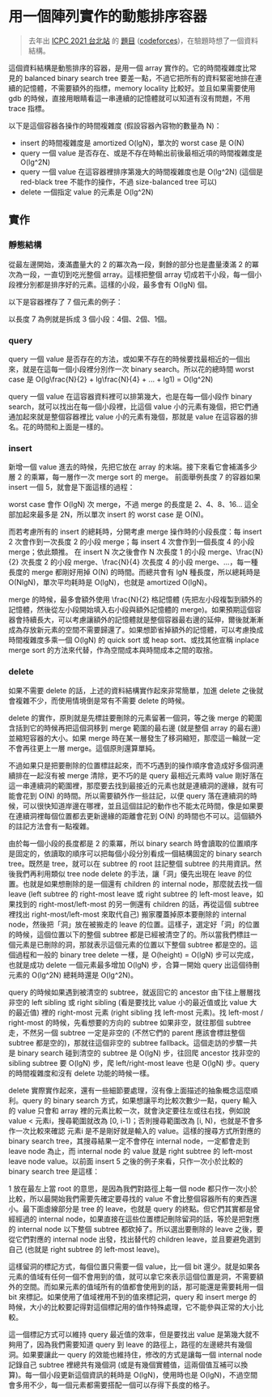 # 用一個陣列實作的動態排序容器

> 去年出 [ICPC 2021 台北站](https://icpc2021.ntub.edu.tw/) 的 [題目](https://drive.google.com/file/d/1YUMxajkblszqjcVhb3ksvv1UL44JOlJT/view) ([codeforces](https://codeforces.com/gym/103443/))，在驗題時想了一個資料結構。

這個資料結構是動態排序的容器，是用一個 array 實作的。它的時間複雜度比常見的 balanced binary search tree 要差一點，不過它把所有的資料緊密地排在連續的記憶體，不需要額外的指標，memory locality 比較好。並且如果需要使用 gdb 的時候，直接用眼睛看這一串連續的記憶體就可以知道有沒有問題，不用 trace 指標。

以下是這個容器各操作的時間複雜度 (假設容器內容物的數量為 <katex>N</katex>)：

 + insert 的時間複雜度是 amortized <katex>O(lgN)</katex>，單次的 worst case 是 <katex>O(N)</katex>
 + query 一個 value 是否存在、或是不存在時輸出前後最相近項的時間複雜度是 <katex>O(lg^2N)</katex>
 + query 一個 value 在這容器裡排序第幾大的時間複雜度也是 <katex>O(lg^2N)</katex> (這個是 red-black tree 不能作的操作，不過 size-balanced tree 可以)
 + delete 一個指定 value 的元素是 <katex>O(lg^2N)</katex>

## 實作

### 靜態結構

從最左邊開始，湊滿盡量大的 2 的冪次為一段，剩餘的部分也是盡量湊滿 2 的冪次為一段，一直切到吃光整個 array。這樣把整個 array 切成若干小段，每一個小段裡分別都是排序好的元素。這樣的小段，最多會有 <katex>O(lgN)</katex> 個。

以下是容器裡存了 7 個元素的例子：

<canvas data-array=1,3,7,9,,5,6,,8>

以長度 7 為例就是拆成 3 個小段：4個、2個、1個。

### query

query 一個 value 是否存在的方法，或如果不存在的時候要找最相近的一個出來，就是在這每一個小段裡分別作一次 binary search。所以花的總時間 worst case 是
<katex>O(lg\frac{N}{2} + lg\frac{N}{4} + ... + lg1) = O(lg^2N)</katex>

query 一個 value 在這容器資料裡可以排第幾大，也是在每一個小段作 binary search，就可以找出在每一個小段裡，比這個 value 小的元素有幾個，把它們通通加起來就是整個容器裡比 value 小的元素有幾個，那就是 value 在這容器的排名。花的時間和上面是一樣的。

### insert

新增一個 value 進去的時候，先把它放在 array 的末端。接下來看它會補滿多少層 2 的乘冪，每一層作一次 merge sort 的 merge。
前面舉例長度 7 的容器如果 insert 一個 5，就會是下面這樣的過程：

<canvas data-array=1,3,7,9,,5,6,,8,,5>

<canvas data-array=1,3,7,9,,5,6,,5,8>

<canvas data-array=1,3,7,9,,5,5,6,8>

<canvas data-array=1,3,5,5,6,7,8,9>

worst case 會作 <katex>O(lgN)</katex> 次 merge，不過 merge 的長度是 2、4、8、16… 這全部加起來最多是 <katex>2N</katex>，所以單次 insert 的 worst case 是 <katex>O(N)</katex>。

而若考慮所有的 insert 的總耗時，分開考慮 merge 操作時的小段長度：每 insert 2 次會作到一次長度 2 的小段 merge；每 insert 4 次會作到一個長度 4 的小段 merge；依此類推。
在 insert <katex>N</katex> 次之後會作 <katex>N</katex> 次長度 1 的小段 merge、<katex>\frac{N}{2}</katex> 次長度 2 的小段 merge、<katex>\frac{N}{4}</katex> 次長度 4 的小段 merge、…，每一種長度的 merge 都剛好用掉 <katex>O(N)</katex> 的時間。而總共會有 <katex>lgN</katex> 種長度，所以總耗時是 <katex>O(NlgN)</katex>，單次平均耗時是 <katex>O(lgN)</katex>，也就是 amortized <katex>O(lgN)</katex>。

merge 的時候，最多會額外使用 <katex>\frac{N}{2}</katex> 格記憶體 (先把左小段複製到額外的記憶體，然後從左小段開始填入右小段與額外記憶體的 merge)。如果預期這個容器會持續長大，可以考慮讓額外的記憶體就是整個容器最右邊的延伸，爾後就漸漸成為存放新元素的空間不需要歸還了。如果想節省掉額外的記憶體，可以考慮換成時間複雜度多乘一個 <katex>O(lgN)</katex> 的 quick sort 或 heap sort、或找其他宣稱 inplace merge sort 的方法來代替，作為空間成本與時間成本之間的取捨。

### delete

如果不需要 delete 的話，上述的資料結構實作起來非常簡單，加進 delete 之後就會複雜不少，而使用情境倒是常有不需要 delete 的時候。

delete 的實作，原則就是先標註要刪除的元素留著一個洞，等之後 merge 的範圍含括到它的時候再把這個洞移到 merge 範圍的最右邊 (就是整個 array 的最右邊) 並縮短容器的大小。如果 merge 時在某一層發生了移洞縮短，那麼這一輪就一定不會再往更上一層 merge。這個原則還算單純。

不過如果只是把要刪除的位置標註起來，而不巧遇到的操作順序會造成好多個洞連續排在一起沒有被 merge 清除，更不巧的是 query 最相近元素時 value 剛好落在這一串連續洞的範圍裡，那麼要去找到最接近的元素也就是連續洞的邊緣，就有可能會花到 <katex>O(N)</katex> 的時間。所以需要額外作一些註記，以便 query 落在連續洞的時候，可以很快知道岸邊在哪裡，並且這個註記的動作也不能太花時間，像是如果要在連續洞裡每個位置都去更新邊緣的距離會花到 <katex>O(N)</katex> 的時間也不可以。這個額外的註記方法會有一點複雜。

由於每一個小段的長度都是 2 的乘冪，所以 binary search 時會讀取的位置順序是固定的，依讀取的順序可以把每個小段分別看成一個結構固定的 binary search tree。既然是 tree，就可以在 subtree 的 root 註記整個 subtree 的共用資訊。然後我們再利用類似 tree node delete 的手法，讓「洞」優先出現在 leave 的位置。也就是如果想刪除的是一個還有 children 的 internal node，那麼就去找一個 leave (left subtree 的 right-most leave 或 right subtree 的 left-most leave，如果找到的 right-most/left-most 的另一側還有 children 的話，再從這個 subtree 裡找出 right-most/left-most 來取代自己) 搬家覆蓋掉原本要刪除的 internal node，然後把「洞」放在被搬走的 leave 的位置。這樣子，選定好「洞」的位置的時候，這個位置以下的整個 subtree 都是已經被清空了的。所以當我們標註一個元素是已刪除的洞，那就表示這個元素的位置以下整個 subtree 都是空的。這個過程和一般的 binary tree delete 一樣，是 <katex>O(height) = O(lgN)</katex> 步可以完成，也就是成功 delete 一個元素最多增加 <katex>O(lgN)</katex> 步，合算一開始 query 出這個待刪元素的 <katex>O(lg^2N)</katex> 總耗時還是 <katex>O(lg^2N)</katex>。

query 的時候如果遇到被清空的 subtree，就返回它的 ancestor 由下往上層層找非空的 left sibling 或 right sibling (看是要找比 value 小的最近值或比 value 大的最近值) 裡的 right-most 元素 (right sibling 找 left-most 元素)。找 left-most / right-most 的時候，先看想要的方向的 subtree 如果非空，就往那個 subtree 走，不然另一個 subtree 一定是非空的 (不然它們的 parent 應該會標註整個 subtree 都是空的)，那就往這個非空的 subtree fallback。這個走訪的步驟一共是 binary search 碰到清空的 subtree 是 <katex>O(lgN)</katex> 步，往回爬 ancestor 找非空的 sibling subtree 要 <katex>O(lgN)</katex> 步，爬 left/right-most leave 也是 <katex>O(lgN)</katex> 步。query 的時間複雜度和沒有 delete 功能的時候一樣。

delete 實際實作起來，還有一些細節要處理，沒有像上面描述的抽象概念這麼順利。query 的 binary search 方式，如果想讓平均比較次數少一點，query 輸入的 value 只會和 array 裡的元素比較一次，就會決定要往左或往右找，例如說 value &lt; 元素<katex>i</katex>，搜尋範圍就改為 <katex>[0, i-1)</katex>；否則搜尋範圍改為 <katex>[i, N)</katex>，也就是不會多作一次比較來確認 元素<katex>i</katex> 是不是剛好就是輸入的 value。這樣的搜尋方式所對應的 binary search tree，其搜尋結果一定不會停在 internal node，一定都會走到 leave node 為止，而 internal node 的 value 就是 right subtree 的 left-most leave node value。以前面 insert 5 之後的例子來看，只作一次小於比較的 binary search tree 是這樣：

<canvas data-array=1,3,5,5,6,7,8,9>

<canvas data-tree=1,3,5,5,6,7,8,9>

1 放在最左上當 root 的意思，是因為我們對路徑上每一個 node 都只作一次小於比較，所以最開始我們需要先確定要尋找的 value 不會比整個容器所有的東西還小。最下面虛線部分是 tree 的 leave，也就是 query 的終點。但它們其實都是曾經經過的 internal node，如果直接在這些位置標記刪除留洞的話，等於是把對應的 internal node 以下整個 subtree 都砍掉了。所以選出要刪除的 leave 之後，要從它們對應的 internal node 出發，找出替代的 children leave，並且要避免選到自己 (也就是 right subtree 的 left-most leave)。

這樣留洞的標記方式，每個位置只需要一個 value，比一個 bit 還少。就是如果各元素的值域有任何一個不會用到的值，就可以拿它來表示這個位置是洞，不需要額外的空間。而如果元素的值域所有的值都會使用到的話，那可能還是需要耗用一個 bit 來標記。如果使用了值域裡用不到的值來標記洞，query 和 insert merge 的時候，大小的比較要記得對這個標記用的值作特殊處理，它不能參與正常的大小比較。

這一個標記方式可以維持 query 最近值的效率，但是要找出 value 是第幾大就不夠用了，因為我們需要知道 query 到 leave 的路徑上，路徑的左邊總共有幾個洞。如果要讓此一 query 的效能也維持住，修改的方式是讓每一個 internal node 記錄自己 subtree 裡總共有幾個洞 (或是有幾個實體值，這兩個值互補可以換算)。每一個小段更新這個資訊的耗時是 <katex>O(lgN)</katex>，使用時也是 <katex>O(lgN)</katex>，不過空間會多用不少，每一個元素都需要搭配一個可以存得下長度的格子。

<script type=text/ls>
  is-dark = match-media? "(prefers-color-scheme: dark)" .matches

  document.query-selector-all 'katex,.katex' .for-each (cntr) !->
    console.warn \text, cntr.innerText
    console.warn \html, cntr.innerHTML
    katex.render cntr.innerText, cntr, throw-on-error: no

  document.query-selector-all 'canvas[data-array]' .for-each (canvas) !->
    w = 30
    W = w * 21
    p = w / 2
    H = w * 1.5 + p * 2
    canvas.width = W
    canvas.height = H
    ctx = canvas.get-context \2d

    data = canvas.dataset.array.split \,
    ctx.line-width = 1
    ctx.stroke-style = if is-dark then \#9694a7 else \#666
    ctx.fill-style = if is-dark then \#fff else \#000

    ctx.font = "bold #{w/2}px sans-serif"
    ctx.text-align = \center
    ctx.text-baseline = \middle

    ctx.begin-path!
    ctx.move-to p, p
    ctx.line-to p, p + w*1.5

    x = p
    for item in data
      if item == ''
        dx = w / 4

        ctx.move-to x+dx, p
        ctx.line-to x+dx, p + w*1.5
      else
        dx = w
        ctx.fill-text item, x+w/2, p + w*1.5/2

        ctx.move-to x, p
        ctx.line-to x+dx, p
        ctx.line-to x+dx, p + w*1.5
        ctx.line-to x, p + w*1.5
      x += dx
    ctx.stroke!

  document.query-selector-all 'canvas[data-tree]' .for-each (canvas) !->
    data = canvas.dataset.tree.split \,

    w = 30
    W = w * 21
    r = w / 2 * 0.8
    p = w / 2
    H = w * 2 * (Math.log2(data.length)+2) + p * 2
    canvas.width = W
    canvas.height = H
    ctx = canvas.get-context \2d

    ctx.line-width = 1
    ctx.stroke-style = if is-dark then \#9694a7 else \#666

    ctx.font = "bold #{w/2}px sans-serif"
    ctx.text-align = \center
    ctx.text-baseline = \middle

    plot-tree = (level, begin, end, p-x, p-y, phase) !->
      i = begin + end .>>. 1
      x = p+w*i+r
      y = p+w*level*2+r

      if end - begin == 1
        ctx.set-line-dash [3]

      if phase == 0
        ctx.begin-path!
        ctx.move-to p-x, p-y
        ctx.line-to x, y
        ctx.stroke!

      if phase == 1
        ctx.begin-path!
        ctx.arc x, y, r, 0, Math.PI*2
        ctx.fill-style = if is-dark then \#2b2a33 else \#fff
        ctx.fill!
        ctx.stroke!
        ctx.fill-style = if is-dark then \#fff else \#000
        ctx.fill-text data[i], x, y

      if end - begin > 1
        plot-tree level+1, begin, i, x, y, phase
        plot-tree level+1, i, end, x, y, phase
      ctx.set-line-dash []

    plot-tree 1, 0, data.length, p+r, p+r, 0
    plot-tree 1, 0, data.length, p+r, p+r, 1

    ctx.begin-path!
    ctx.arc p+r, p+r, r, 0, Math.PI*2
    ctx.fill-style = if is-dark then \#2b2a33 else \#fff
    ctx.fill!
    ctx.stroke!
    ctx.fill-style = if is-dark then \#fff else \#000
    ctx.fill-text data.0, p+r, p+r

</script>
<link rel=stylesheet href=../Web-Common/katex-0.15.2-min.css></link>
<script src=../Web-Common/katex-0.15.2-min.js></script>
<script src=../Web-Common/livescript-1.6.1-min.js></script>
<script>
  require('livescript').go();
</script>
